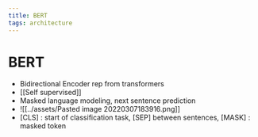 ```yaml
---
title: BERT
tags: architecture
---
```


# BERT
- Bidirectional Encoder rep from transformers
- [[Self supervised]]
- Masked language modeling, next sentence prediction
- ![[../assets/Pasted image 20220307183916.png]]
- [CLS] : start of classification task, [SEP] between sentences, [MASK] : masked token










































